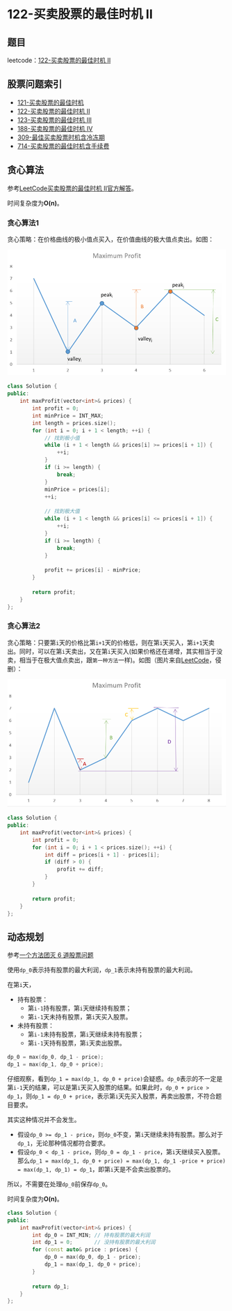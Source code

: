 # 122-买卖股票的最佳时机 II

## 题目

leetcode：[122-买卖股票的最佳时机 II](https://leetcode-cn.com/problems/best-time-to-buy-and-sell-stock-ii/)

## 股票问题索引

- [121-买卖股票的最佳时机](https://leetcode-cn.com/problems/best-time-to-buy-and-sell-stock/)
- [122-买卖股票的最佳时机 II](https://leetcode-cn.com/problems/best-time-to-buy-and-sell-stock-ii/)
- [123-买卖股票的最佳时机 III](https://leetcode-cn.com/problems/best-time-to-buy-and-sell-stock-iii/)
- [188-买卖股票的最佳时机 IV](https://leetcode-cn.com/problems/best-time-to-buy-and-sell-stock-iv/)
- [309-最佳买卖股票时机含冷冻期](https://leetcode-cn.com/problems/best-time-to-buy-and-sell-stock-with-cooldown/)
- [714-买卖股票的最佳时机含手续费](https://leetcode-cn.com/problems/best-time-to-buy-and-sell-stock-with-transaction-fee/)

## 贪心算法

参考[LeetCode买卖股票的最佳时机 II官方解答](https://leetcode-cn.com/problems/best-time-to-buy-and-sell-stock-ii/solution/)。

时间复杂度为**O(n)**。

### 贪心算法1

贪心策略：在价格曲线的极小值点买入，在价值曲线的极大值点卖出。如图：

![贪心算法1](./greedy1.png)

```c++
class Solution {
public:
    int maxProfit(vector<int>& prices) {
        int profit = 0;
        int minPrice = INT_MAX;
        int length = prices.size();
        for (int i = 0; i + 1 < length; ++i) {
            // 找到极小值
            while (i + 1 < length && prices[i] >= prices[i + 1]) {
                ++i;
            }
            if (i >= length) {
                break;
            }
            minPrice = prices[i];
            ++i;

            // 找到极大值
            while (i + 1 < length && prices[i] <= prices[i + 1]) {
                ++i;
            }
            if (i >= length) {
                break;
            }

            profit += prices[i] - minPrice;
        }

        return profit;
    }
};
```

### 贪心算法2

贪心策略：只要第`i`天的价格比第`i+1`天的价格低，则在第`i`天买入，第`i+1`天卖出。同时，可以在第`i`天卖出，又在第`i`天买入(如果价格还在递增，其实相当于没卖，相当于在极大值点卖出，跟`第一种方法`一样)。如图（图片来自[LeetCode](https://leetcode-cn.com/problems/best-time-to-buy-and-sell-stock-ii/solution/)，侵删）：

![贪心算法2](./greedy2.png)

```c++
class Solution {
public:
    int maxProfit(vector<int>& prices) {
        int profit = 0;
        for (int i = 0; i + 1 < prices.size(); ++i) {
            int diff = prices[i + 1] - prices[i];
            if (diff > 0) {
                profit += diff;
            }
        }

        return profit;
    }
};
```

## 动态规划

参考[一个方法团灭 6 道股票问题](https://leetcode-cn.com/problems/best-time-to-buy-and-sell-stock-iii/solution/yi-ge-tong-yong-fang-fa-tuan-mie-6-dao-gu-piao-wen/)

使用`dp_0`表示持有股票的最大利润，`dp_1`表示未持有股票的最大利润。

在第`i`天，

- 持有股票：
  - 第`i-1`持有股票，第`i`天继续持有股票；
  - 第`i-1`天未持有股票，第`i`天买入股票。
- 未持有股票：
  - 第`i-1`未持有股票，第`i`天继续未持有股票；
  - 第`i-1`天持有股票，第`i`天卖出股票。

```c++
dp_0 = max(dp_0, dp_1 - price);
dp_1 = max(dp_1, dp_0 + price);
```

仔细观察，看到`dp_1 = max(dp_1, dp_0 + price)`会疑惑。`dp_0`表示的不一定是第`i-1`天的结果，可以是第`i`天买入股票的结果。如果此时，`dp_0 + price > dp_1`，则`dp_1 = dp_0 + price`，表示第`i`天先买入股票，再卖出股票，不符合题目要求。

其实这种情况并不会发生。

- 假设`dp_0 >= dp_1 - price`，则`dp_0`不变，第`i`天继续未持有股票。那么对于`dp_1`，无论那种情况都符合要求。
- 假设`dp_0 < dp_1 - price`，则`dp_0 = dp_1 - price`，第`i`天继续买入股票。那么`dp_1 = max(dp_1, dp_0 + price) = max(dp_1, dp_1 -price + price) = max(dp_1, dp_1) = dp_1`，即第`i`天是不会卖出股票的。

所以，不需要在处理`dp_0`前保存`dp_0`。

时间复杂度为**O(n)**。

```c++
class Solution {
public:
    int maxProfit(vector<int>& prices) {
        int dp_0 = INT_MIN; // 持有股票的最大利润
        int dp_1 = 0;       // 没持有股票的最大利润
        for (const auto& price : prices) {
            dp_0 = max(dp_0, dp_1 - price);
            dp_1 = max(dp_1, dp_0 + price);
        }

        return dp_1;
    }
};
```